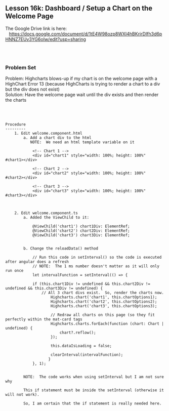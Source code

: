 Lesson 16k: Dashboard / Setup a Chart on the Welcome Page
---------------------------------------------------------
The Google Drive link is here:<br>
&nbsp;&nbsp;&nbsp;https://docs.google.com/document/d/1tE4W98ozp8WXI4hBKrirDIfh3d6pHNNZ7EUv3YG6oIw/edit?usp=sharing
      

<br>
<br>

<h3> Problem Set </h3>

Problem:  Highcharts blows-up if my chart is on the welcome page with a HighChart Error 13 (because HighCharts is trying to render a chart to a div but the div does not exist)<br>
Solution:  Have the welcome page wait until the div exists and then render the charts<br>



<br>
<br>

```
Procedure
---------
    1. Edit welcome.component.html 
        a. Add a chart div to the html
           NOTE:  We need an html template variable on it

         	<!-- Chart 1 -->
          	<div id="chart1" style="width: 100%; height: 100%"  #chart1></div>

         	<!-- Chart 2 -->
          	<div id="chart2" style="width: 100%; height: 100%"  #chart2></div>

         	<!-- Chart 3 -->
          	<div id="chart3" style="width: 100%; height: 100%"  #chart3></div>



    2. Edit welcome.component.ts
        a. Added the ViewChild to it:

            @ViewChild('chart1') chart1Div: ElementRef;
            @ViewChild('chart2') chart2Div: ElementRef;
            @ViewChild('chart3') chart3Div: ElementRef;


        b. Change the reloadData() method
        
            // Run this code in setInterval() so the code is executed after angular does a refresh
            // NOTE:  The 1 ms number doesn't matter as it will only run once
            let intervalFunction = setInterval(() => {
        
            if (this.chart1Div != undefined && this.chart2Div != undefined && this.chart3Div != undefined) {
                // All 3 chart divs exist.  So, render the charts now.
                    Highcharts.chart('chart1', this.chartOptions1);
                    Highcharts.chart('chart2', this.chartOptions2);
                    Highcharts.chart('chart3', this.chartOptions3);
        
                    // Redraw all charts on this page (so they fit perfectly within the mat-card tags
                    Highcharts.charts.forEach(function (chart: Chart | undefined) {
                        chart?.reflow();
                    });
        
                    this.dataIsLoading = false;
        
                    clearInterval(intervalFunction);
                   }
            }, 1);


        NOTE:  The code works when using setInterval but I am not sure why

        This if statement must be inside the setInterval (otherwise it will not work).

        So, I am certain that the if statement is really needed here.





```

